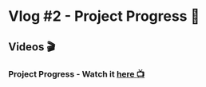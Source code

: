 # Vlog #2 - Project Progress :movie_camera:

## Videos :clapper:

### Project Progress - Watch it [here :tv:](https://github.com/NotJustCode3/The_Complete_Recorder/edit/main/Documentation/Project_Vlogs/)
